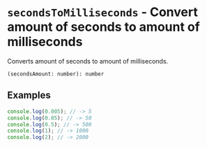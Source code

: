 # `secondsToMilliseconds` - Convert amount of seconds to amount of milliseconds

Converts amount of seconds to amount of milliseconds.

```
(secondsAmount: number): number
```


## Examples

```typescript
console.log(0.005); // -> 5
console.log(0.05); // -> 50
console.log(0.5); // -> 500
console.log(1); // -> 1000
console.log(2); // -> 2000 
```
